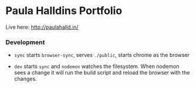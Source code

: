 # Paula Halldins Portfolio
 
Live here: http://paulahalld.in/ 

### Development
* `sync` starts `browser-sync`, serves `./public`, starts chrome as the browser

* `dev` starts `sync` and `nodemon` watches the filesystem.
When nodemon sees a change it will run the build script and reload
the browser with the changes.

